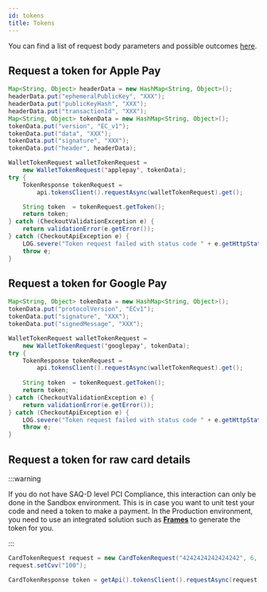 ```yaml
---
id: tokens
title: Tokens
---
```



You can find a list of request body parameters and possible outcomes [here](https://api-reference.checkout.com/#tag/Tokens).

## Request a token for <Highlight color="#25c2a0">Apple Pay</Highlight>

```java
Map<String, Object> headerData = new HashMap<String, Object>();
headerData.put("ephemeralPublicKey", "XXX");
headerData.put("publicKeyHash", "XXX");
headerData.put("transactionId", "XXX");
Map<String, Object> tokenData = new HashMap<String, Object>();
tokenData.put("version", "EC_v1");
tokenData.put("data", "XXX");
tokenData.put("signature", "XXX");
tokenData.put("header", headerData);

WalletTokenRequest walletTokenRequest =
    new WalletTokenRequest('applepay', tokenData);
try {
    TokenResponse tokenRequest =
        api.tokensClient().requestAsync(walletTokenRequest).get();

    String token  = tokenRequest.getToken();
    return token;
} catch (CheckoutValidationException e) {
    return validationError(e.getError());
} catch (CheckoutApiException e) {
    LOG.severe("Token request failed with status code " + e.getHttpStatusCode());
    throw e;
}
```

## Request a token for <Highlight color="#25c2a0">Google Pay</Highlight>

```java
Map<String, Object> tokenData = new HashMap<String, Object>();
tokenData.put("protocolVersion", "ECv1");
tokenData.put("signature", "XXX");
tokenData.put("signedMessage", "XXX");

WalletTokenRequest walletTokenRequest =
    new WalletTokenRequest('googlepay', tokenData);
try {
    TokenResponse tokenRequest =
        api.tokensClient().requestAsync(walletTokenRequest).get();
    
    String token  = tokenRequest.getToken();
    return token;
} catch (CheckoutValidationException e) {
    return validationError(e.getError());
} catch (CheckoutApiException e) {
    LOG.severe("Token request failed with status code " + e.getHttpStatusCode());
    throw e;
}
```

## Request a token for <Highlight color="#25c2a0">raw card details</Highlight>

:::warning

If you do not have SAQ-D level PCI Compliance, this interaction can only be done in the Sandbox environment. This is in case you want to unit test your code and need a token to make a payment. In the Production environment, you need to use an integrated solution such as **[Frames](https://docs.checkout.com/quickstart/integrate/frames)** to generate the token for you.

:::

```java
CardTokenRequest request = new CardTokenRequest("4242424242424242", 6, 2028);
request.setCvv("100");

CardTokenResponse token = getApi().tokensClient().requestAsync(request).get();
```
